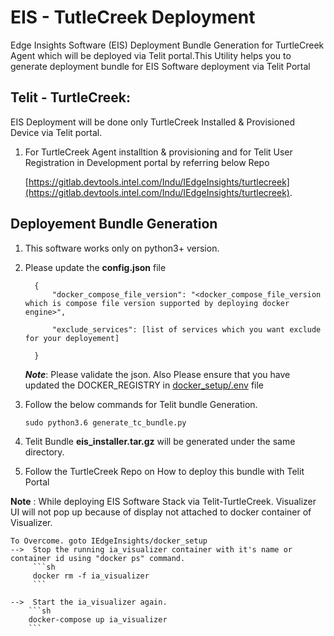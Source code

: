 # EIS - TutleCreek Deployment

Edge Insights Software (EIS) Deployment Bundle Generation for TurtleCreek Agent which will be deployed via Telit portal.This Utility helps you to generate deployment bundle for EIS Software deployment via Telit Portal

## Telit - TurtleCreek:

EIS Deployment will be done only TurtleCreek Installed & Provisioned Device via Telit portal. 

1. For TurtleCreek Agent installtion & provisioning and for Telit User Registration in Development portal by referring below Repo

    
     [https://gitlab.devtools.intel.com/Indu/IEdgeInsights/turtlecreek](https://gitlab.devtools.intel.com/Indu/IEdgeInsights/turtlecreek).


## Deployement Bundle Generation

1. This software works only on python3+ version.
2. Please update the **config.json** file

      ```
        { 
            "docker_compose_file_version": "<docker_compose_file_version which is compose file version supported by deploying docker engine>",
            
            "exclude_services": [list of services which you want exclude for your deployement]

        }        
      ```
    ***Note***: Please validate the json.
    Also Please ensure that you have updated the DOCKER_REGISTRY in [docker_setup/.env](../.env) file

3. Follow the below commands for Telit bundle Generation.
    ```
    sudo python3.6 generate_tc_bundle.py
    ```
4. Telit Bundle **eis_installer.tar.gz** will be generated under the same directory.

5. Follow the TurtleCreek Repo on How to deploy this bundle with Telit Portal

**Note** :
    While deploying EIS Software Stack via Telit-TurtleCreek. Visualizer UI will not pop up because of display not attached to docker container of Visualizer.

    To Overcome. goto IEdgeInsights/docker_setup 
    -->  Stop the running ia_visualizer container with it's name or container id using "docker ps" command.
         ```sh
         docker rm -f ia_visualizer
         ```

    -->  Start the ia_visualizer again. 
        ```sh
        docker-compose up ia_visualizer
        ```
        